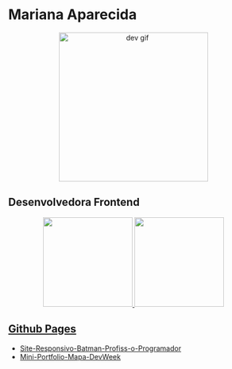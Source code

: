 <div>
<h1>Mariana Aparecida</h1>
<div align="center">
<img src="https://media.giphy.com/media/5eLDrEaRGHegx2FeF2/giphy.gif" width="300" height="300" alt="dev gif"/>
</div>
<h2>Desenvolvedora Frontend</h2>
</div>


<div align="center">
  <a href="https://github.com/Mariana-Aparecida-Gomes">
  <img height="180em" src="https://github-readme-stats.vercel.app/api?username=Mariana-Aparecida-Gomes&show_icons=true&title_color=8b0707&text_color=f665ff&icon_color=f665ff&border_color=f665ff&bg_color=f6d5e5&include_all_commits=true&count_private=true"/>
  <img height="180em" src="https://github-readme-stats.vercel.app/api/top-langs/?username=Mariana-Aparecida-Gomes&layout=compact&langs_count=7&&title_color=8b0707&text_color=f665ff&icon_color=c7c7c7&border_color=f665ff&bg_color=f6d5e5"/>
</div>

  
<div>
  <h2>Github Pages</h2> 
  <ul>
    <li><a href="https://mariana-aparecida-gomes.github.io/Site-Responsivo-Batman-Profiss-o-Programador/" target="_blank">Site-Responsivo-Batman-Profiss-o-Programador
</a></li>
    <li><a href="https://mariana-aparecida-gomes.github.io/Mini-Portfolio-Mapa-DevWeek/" target="_blank">Mini-Portfolio-Mapa-DevWeek</a></li>
  </ul>
</div>
